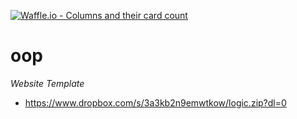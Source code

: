 [![Waffle.io - Columns and their card count](https://badge.waffle.io/magiicarp/oop.png?columns=all)](https://waffle.io/magiicarp/oop?utm_source=badge)
# oop

*Website Template*
  - https://www.dropbox.com/s/3a3kb2n9emwtkow/logic.zip?dl=0